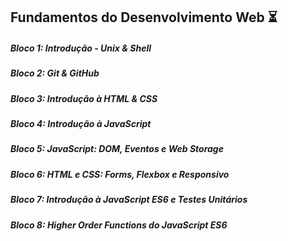 ## Fundamentos do Desenvolvimento Web :hourglass_flowing_sand:

##### Bloco 1: Introdução - Unix & Shell

##### Bloco 2: Git & GitHub

##### Bloco 3: Introdução à HTML & CSS

##### Bloco 4: Introdução à JavaScript

##### Bloco 5: JavaScript: DOM, Eventos e Web Storage

##### Bloco 6: HTML e CSS: Forms, Flexbox e Responsivo

##### Bloco 7: Introdução à JavaScript ES6 e Testes Unitários

##### Bloco 8: Higher Order Functions do JavaScript ES6
